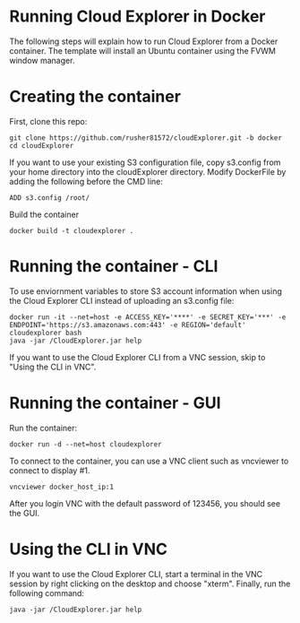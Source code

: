 # Running Cloud Explorer in Docker

The following steps will explain how to run Cloud Explorer from a Docker container. The template will install an Ubuntu container using the FVWM window manager. 

# Creating the container

First, clone this repo:
```
git clone https://github.com/rusher81572/cloudExplorer.git -b docker
cd cloudExplorer
```

If you want to use your existing S3 configuration file, copy s3.config from your home directory into the cloudExplorer directory. Modify DockerFile by adding the following before the CMD line:
```
ADD s3.config /root/
```

Build the container
```
docker build -t cloudexplorer .
```

# Running the container - CLI


To use enviornment variables to store S3 account information when using the Cloud Explorer CLI instead of uploading an s3.config file:
```
docker run -it --net=host -e ACCESS_KEY='****' -e SECRET_KEY='***' -e ENDPOINT='https://s3.amazonaws.com:443' -e REGION='default' cloudexplorer bash
java -jar /CloudExplorer.jar help
```

If you want to use the Cloud Explorer CLI from a VNC session, skip to "Using the CLI in VNC".

# Running the container - GUI

Run the container:
```
docker run -d --net=host cloudexplorer 
````

To connect to the container, you can use a VNC client such as vncviewer to connect to display #1.
```
vncviewer docker_host_ip:1
```
After you login VNC with the default password of 123456, you should see the GUI.

# Using the CLI in VNC 

If you want to use the Cloud Explorer CLI, start a terminal in the VNC session by right clicking on the desktop and choose "xterm". Finally, run the following command:
```
java -jar /CloudExplorer.jar help
```	




